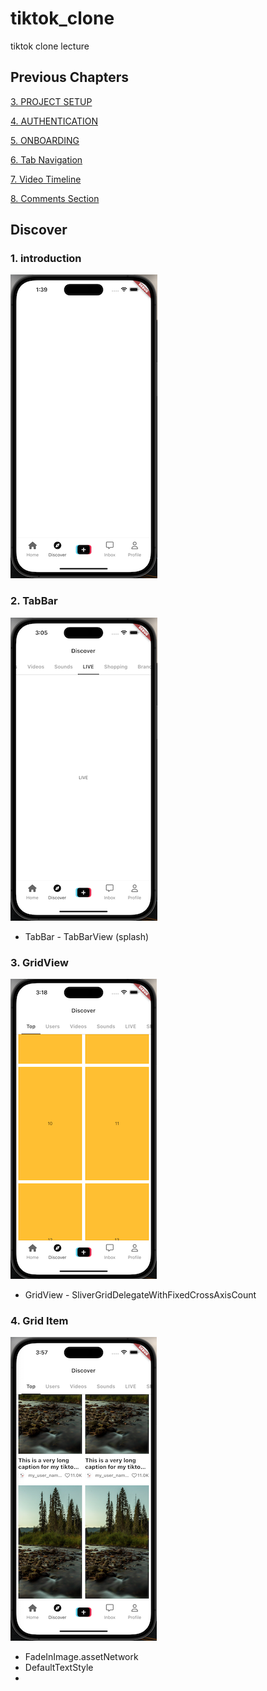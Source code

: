 # tiktok_clone

tiktok clone lecture

## Previous Chapters
[3. PROJECT SETUP](https://github.com/yuriyaya/tiktok_clone/tree/ch3)

[4. AUTHENTICATION](https://github.com/yuriyaya/tiktok_clone/tree/ch4)

[5. ONBOARDING](https://github.com/yuriyaya/tiktok_clone/tree/ch5)

[6. Tab Navigation](https://github.com/yuriyaya/tiktok_clone/tree/ch6)

[7. Video Timeline](https://github.com/yuriyaya/tiktok_clone/tree/ch7)

[8. Comments Section](https://github.com/yuriyaya/tiktok_clone/tree/ch8)
## Discover
### 1. introduction
![ch9_1](./doc/img/ch9_1.png)

### 2. TabBar
![ch9_2](./doc/img/ch9_2.png)
* TabBar - TabBarView (splash)

### 3. GridView
![ch9_3](./doc/img/ch9_3.png)
* GridView - SliverGridDelegateWithFixedCrossAxisCount

### 4. Grid Item
![ch9_4](./doc/img/ch9_4.png)
* FadeInImage.assetNetwork
* DefaultTextStyle
* 